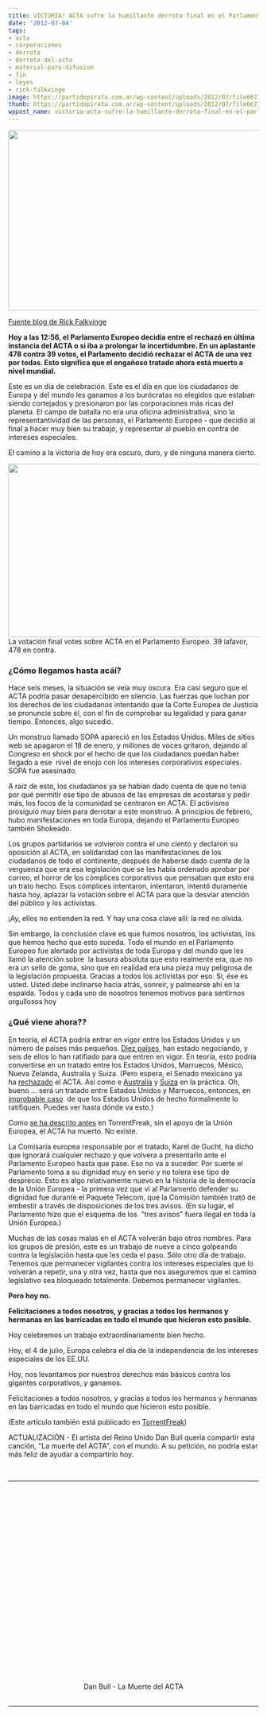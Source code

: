 ```yaml
---
title: VICTORIA! ACTA sufre la humillante derrota final en el Parlamento Europeo
date: '2012-07-04'
tags:
- acta
- corporaciones
- derrota
- derrota-del-acta
- material-para-difusion
- fin
- leyes
- rick-falkvinge
image: https://partidopirata.com.ar/wp-content/uploads/2012/07/file6671235303267-646x363.jpg
thumb: https://partidopirata.com.ar/wp-content/uploads/2012/07/file6671235303267-646x363-150x150.jpg
wppost_name: victoria-acta-sufre-la-humillante-derrota-final-en-el-parlamento-europeo
---
```


<a href="https://partidopirata.com.ar/wp-content/uploads/2012/07/file6671235303267-646x363.jpg"><img class="size-full wp-image-5112 aligncenter" title="file6671235303267-646x363" src="https://partidopirata.com.ar/wp-content/uploads/2012/07/file6671235303267-646x363.jpg" alt="" width="646" height="363" /></a>

<a href="http://falkvinge.net/2012/07/04/victory-acta-suffers-final-humiliating-defeat-in-european-parliament/" target="_blank">Fuente blog de Rick Falkvinge</a>

<strong>Hoy a las 12:56, el Parlamento Europeo decidía entre el rechazó en última instancia del ACTA o si iba a prolongar la incertidumbre. En un aplastante 478 contra 39 votos, el Parlamento decidió rechazar el ACTA de una vez por todas. Esto significa que el engañoso tratado ahora está muerto a nivel mundial.</strong>

Este es un día de celebración. Este es el día en que los ciudadanos de Europa y del mundo les ganamos a los burócratas no elegidos que estaban siendo cortejados y presionaron por las corporaciones más ricas del planeta. El campo de batalla no era una oficina administrativa, sino la representantividad de las personas, el Parlamento Europeo - que decidió al final a hacer muy bien su trabajo, y representar al pueblo en contra de intereses especiales.

El camino a la victoria de hoy era oscuro, duro, y de ninguna manera cierto.

<a href="https://partidopirata.com.ar/wp-content/uploads/2012/07/IMG_2175-621x349.jpg"><img class="size-full wp-image-5113" title="Votacion Final Contra el ACTA" src="https://partidopirata.com.ar/wp-content/uploads/2012/07/IMG_2175-621x349.jpg" alt="" width="621" height="349" /></a> La votación final votes sobre ACTA en el Parlamento Europeo. 39 iafavor, 478 en contra.

<h3><strong>¿Cómo llegamos hasta acáí?</strong></h3>
Hace seis meses, la situación se veía muy oscura. Era casi seguro que el ACTA podría pasar desapercibido en silencio. Las fuerzas que luchan por los derechos de los ciudadanos intentando que la Corte Europea de Justicia se pronuncie sobre él, con el fin de comprobar su legalidad y para ganar tiempo. Entonces, algo sucedió.

Un monstruo llamado SOPA apareció en los Estados Unidos. Miles de sitios web se apagaron el 18 de enero, y millones de voces gritaron, dejando al Congreso en shock por el hecho de que los ciudadanos puedan haber llegado a ese  nivel de enojo con los intereses corporativos especiales. SOPA fue asesinado.

A raíz de esto, los ciudadanos ya se habían dado cuenta de que no tenía por qué permitir ese tipo de abusos de las empresas de acostarse y pedir más, los focos de la comunidad se centraron en ACTA. El activismo prosiguió muy bien para derrotar a este monstruo. A principios de febrero, hubo manifestaciones en toda Europa, dejando el Parlamento Europeo también Shokeado.

Los grupos partidarios se volvieron contra el uno ciento y declaron su oposición al ACTA, en solidaridad con las manifestaciones de los ciudadanos de todo el continente, después de haberse dado cuenta de la verguenza que era esa legislación que se les había ordenado aprobar por correo, el horror de los cómplices corporativos que pensaban que esto era un trato hecho. Esos cómplices intentaron, intentaron, intentó duramente hasta hoy, aplazar la votación sobre el ACTA para que la desviar atención del público y los activistas.

¡Ay, ellos no entienden la red. Y hay una cosa clave allí: la red no olvida.

Sin embargo, la conclusión clave es que fuimos nosotros, los activistas, los que hemos hecho que esto suceda. Todo el mundo en el Parlamento Europeo fue alertado por activistas de toda Europa y del mundo que les llamó la atención sobre  la basura absoluta que esto realmente era, que no era un sello de goma, sino que en realidad era una pieza muy peligrosa de la legislación propuesta. Gracias a todos los activistas por eso. Sí, ése es usted. Usted debe inclinarse hacia atrás, sonreir, y palmearse ahí en la espalda. Todos y cada uno de nosotros tenemos motivos para sentirnos orgullosos hoy
<h3>¿Qué viene ahora??</h3>
En teoría, el ACTA podría entrar en vigor entre los Estados Unidos y un número de países más pequeños. <a href="http://en.wikipedia.org/wiki/Anti-Counterfeiting_Trade_Agreement">Diez países </a> han estado negociando, y seis de ellos lo han ratifiado para que entren en vigor. En teoría, esto podría convertirse en un tratado entre los Estados Unidos, Marruecos, México, Nueva Zelanda, Australia y Suiza. (Pero espera, el Senado mexicano ya ha <a href="http://falkvinge.net/2011/06/24/grave-mexican-concerns-over-acta/">rechazado</a> el ACTA. Así como e <a href="http://www.techdirt.com/articles/20120628/01500619519/another-one-bites-dust-australian-parliament-committee-recommends-rejecting-acta.shtml">Australia</a> y <a href="http://www.techdirt.com/articles/20120509/05525418846/now-its-switzerlands-turn-to-call-acta-into-question.shtml">Suiza</a> en la práctica. Oh, bueno ... será un tratado entre Estados Unidos y Marruecos, entonces, en <a href="http://www.wired.com/threatlevel/2012/03/acta-congressional-approval/">improbable caso</a>  de que los Estados Unidos de hecho formalmente lo ratifiquen. Puedes ver hasta dónde va esto.)

Como <a href="http://torrentfreak.com/why-acta-lives-or-dies-with-the-vote-in-the-european-parliament-120603/">se ha descrito antes</a> en TorrentFreak, sin el apoyo de la Unión Europea, el ACTA ha muerto. No existe.

La Comisaria europea responsable por el tratado, Karel de Gucht, ha dicho que ignorará cualquier rechazo y que volvera a presentarlo ante el Parlamento Europeo hasta que pase. Eso no va a suceder. Por suerte el Parlamento toma a su dignidad muy en serio y no tolera ese tipo de desprecio. Esto es algo relativamente nuevo en la historia de la democracia de la Unión Europea - la primera vez que vi al Parlamento defender su dignidad fue durante el Paquete Telecom, que la Comisión también trató de embestir a través de disposiciones de los tres avisos. (En su lugar, el Parlamento hizo que el esquema de los  "tres avisos" fuera ilegal en toda la Unión Europea.)

Muchas de las cosas malas en el ACTA volverán bajo otros nombres. Para los grupos de presión, este es un trabajo de nueve a cinco golpeando contra la legislación hasta que les ceda el paso. Sólo otro día de trabajo. Tenemos que permanecer vigilantes contra los intereses especiales que lo volverán a repetir, una y otra vez, hasta que nos aseguremos que el camino legislativo sea bloqueado totalmente. Debemos permanecer vigilantes.

<strong>Pero hoy no.</strong>

<strong>Felicitaciones a todos nosotros, y gracias a todos los hermanos y hermanas en las barricadas en todo el mundo que hicieron esto posible.
</strong>

Hoy celebremos un trabajo extraordinariamente bien hecho.

Hoy, el 4 de julio, Europa celebra el día de la independencia de los intereses especiales de los EE.UU.

Hoy, nos levantamos por nuestros derechos más básicos contra los gigantes corporativos, y ganamos.

Felicitaciones a todos nosotros, y gracias a todos los hermanos y hermanas en las barricadas en todo el mundo que hicieron esto posible.

(Este artículo también está publicado en <a href="http://torrentfreak.com/acta-is-dead-after-european-parliament-vote-120704/">TorrentFreak</a>)

ACTUALIZACIÓN - El artista del Reino Unido Dan Bull quería compartir esta canción, "La muerte del ACTA", con el mundo. A su petición, no podría estar más feliz de ayudar a compartirlo hoy.

&nbsp;

<hr />

<center>
<object style="height: 390px; width: 640px;" width="640" height="360" classid="clsid:d27cdb6e-ae6d-11cf-96b8-444553540000" codebase="http://download.macromedia.com/pub/shockwave/cabs/flash/swflash.cab#version=6,0,40,0"><param name="allowFullScreen" value="true" /><param name="allowScriptAccess" value="always" /><param name="src" value="http://www.youtube.com/v/elUwRb4DroU?version=3&amp;feature=player_embedded" /><param name="allowfullscreen" value="true" /><param name="allowscriptaccess" value="always" /><embed style="height: 390px; width: 640px;" width="640" height="360" type="application/x-shockwave-flash" src="http://www.youtube.com/v/elUwRb4DroU?version=3&amp;feature=player_embedded" allowFullScreen="true" allowScriptAccess="always" allowfullscreen="true" allowscriptaccess="always" /></object>
Dan Bull - La Muerte del ACTA</center>&nbsp;

<hr />
